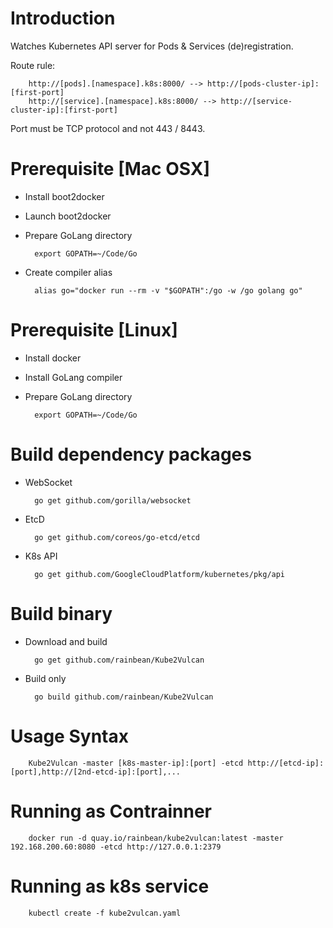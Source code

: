 Introduction
===============

Watches Kubernetes API server for Pods & Services (de)registration. 

Route rule:

		http://[pods].[namespace].k8s:8000/ --> http://[pods-cluster-ip]:[first-port]
		http://[service].[namespace].k8s:8000/ --> http://[service-cluster-ip]:[first-port]

Port must be TCP protocol and not 443 / 8443.

Prerequisite [Mac OSX]
===============
* Install boot2docker
* Launch boot2docker
* Prepare GoLang directory

		export GOPATH=~/Code/Go

* Create compiler alias

		alias go="docker run --rm -v "$GOPATH":/go -w /go golang go"

Prerequisite [Linux]
===============
* Install docker
* Install GoLang compiler
* Prepare GoLang directory

		export GOPATH=~/Code/Go

Build dependency packages
===============
* WebSocket

		go get github.com/gorilla/websocket

* EtcD

		go get github.com/coreos/go-etcd/etcd

* K8s API

		go get github.com/GoogleCloudPlatform/kubernetes/pkg/api

Build binary
===============
* Download and build 

		go get github.com/rainbean/Kube2Vulcan 

* Build only

		go build github.com/rainbean/Kube2Vulcan

Usage Syntax
===============
		Kube2Vulcan -master [k8s-master-ip]:[port] -etcd http://[etcd-ip]:[port],http://[2nd-etcd-ip]:[port],...

Running as Contrainner
===============
		docker run -d quay.io/rainbean/kube2vulcan:latest -master 192.168.200.60:8080 -etcd http://127.0.0.1:2379

Running as k8s service
===============
		kubectl create -f kube2vulcan.yaml


